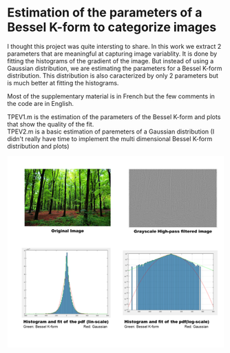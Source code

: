# Estimation of the parameters of a Bessel K-form to categorize images

I thought this project was quite intersting to share. In this work we extract 2 parameters that are meaningful at capturing image variablity.
It is done by fitting the histograms of the gradient of the image. But instead of using a Gaussian distribution, we are estimating the parameters for a Bessel K-form distribution.
This distribution is also caracterized by only 2 parameters but is much better at fitting the histograms.<br />

Most of the supplementary material is in French but the few comments in the code are in English.<br />

TPEV1.m is the estimation of the parameters of the Bessel K-form and plots that show the quality of the fit.<br />
TPEV2.m is a basic estimation of paremeters of a Gaussian distribution (I didn't really have time to implement the multi dimensional Bessel K-form distribution and plots)

![Screenshot](Bessel.png)
